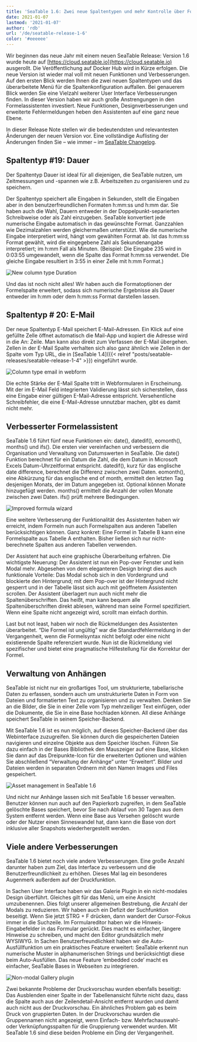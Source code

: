 ```yaml
---
title: 'SeaTable 1.6: Zwei neue Spaltentypen und mehr Kontrolle über Formeln und Anhänge - SeaTable'
date: 2021-01-07
lastmod: '2021-01-07'
author: 'rdb'
url: '/de/seatable-release-1-6'
color: '#eeeeee'
---
```


Wir beginnen das neue Jahr mit einem neuen SeaTable Release: Version 1.6 wurde heute auf [https://cloud.seatable.io](https://cloud.seatable.io) ausgerollt. Die Veröffentlichung auf Docker Hub wird in Kürze erfolgen. Die neue Version ist wieder mal voll mit neuen Funktionen und Verbesserungen. Auf den ersten Blick werden Ihnen die zwei neuen Spaltentypen und das überarbeitete Menü für die Spaltenkonfiguration auffallen. Bei genauerem Blick werden Sie eine Vielzahl weiterer User Interface Verbesserungen finden. In dieser Version haben wir auch große Anstrengungen in den Formelassistenten investiert. Neue Funktionen, Designverbesserungen und erweiterte Fehlermeldungen heben den Assistenten auf eine ganz neue Ebene.

In dieser Release Note stellen wir die bedeutendsten und relevantesten Änderungen der neuen Version vor. Eine vollständige Auflisting der Änderungen finden Sie – wie immer – im [SeaTable Changelog](/docs/changelog/version-1-6/).

## Spaltentyp #19: Dauer

Der Spaltentyp Dauer ist ideal für all diejenigen, die SeaTable nutzen, um Zeitmessungen und -spannen wie z.B. Arbeitszeiten zu organisieren und zu speichern.

Der Spaltentyp speichert alle Eingaben in Sekunden, stellt die Eingaben aber in den benutzerfreundlichen Formaten h:mm:ss und h:mm dar. Sie haben auch die Wahl, Dauern entweder in der Doppelpunkt-separierten Schreibweise oder als Zahl einzugeben. SeaTable konvertiert jede numerische Eingabe automatisch in das gewünschte Format. Ganzzahlen wie Dezimalzahlen werden gleichermaßen unterstützt. Wie die numerische Eingabe interpretiert wird, hängt vom gewählten Format ab. Ist das h:mm:ss Format gewählt, wird die eingegebene Zahl als Sekundenangabe interpretiert; im h:mm Fall als Minuten. (Beispiel: Die Eingabe 235 wird in 0:03:55 umgewandelt, wenn die Spalte das Format h:mm:ss verwendet. Die gleiche Eingabe resultiert in 3:55 in einer Zelle mit h:mm Format.)

![New column type Duration](images/Column_Type_Duration.jpg)

Und das ist noch nicht alles! Wir haben auch die Formatoptionen der Formelspalte erweitert, sodass sich numerische Ergebnisse als Dauer entweder im h:mm oder dem h:mm:ss Format darstellen lassen.

## Spaltentyp # 20: E-Mail

Der neue Spaltentyp E-Mail speichert E-Mail-Adressen. Ein Klick auf eine gefüllte Zelle öffnet automatisch die Mail-App und kopiert die Adresse wird in die An: Zeile. Man kann also direkt zum Verfassen der E-Mail übergehen. Zellen in der E-Mail Spalte verhalten sich also ganz ähnlich wie Zellen in der Spalte vom Typ URL, die in [SeaTable 1.4]({{< relref "posts/seatable-releases/seatable-release-1-4" >}}) eingeführt wurde.

![Column type email in webform](images/Column_Type_Email_Form.jpg)

Die echte Stärke der E-Mail Spalte tritt in Webformularen in Erscheinung. Mit der im E-Mail Feld integrierten Validierung lässt sich sicherstellen, dass eine Eingabe einer gültigen E-Mail-Adresse entspricht. Versehentliche Schreibfehler, die eine E-Mail-Adresse unnutzbar machen, gibt es damit nicht mehr.

## Verbesserter Formelassistent

SeaTable 1.6 führt fünf neue Funktionen ein: date(), datedif(), eomonth(), months() und ifs(). Die ersten vier vereinfachen und verbessern die Organisation und Verwaltung von Datumswerten in SeaTable. Die date() Funktion berechnet für ein Datum die Zahl, die dem Datum in Microsoft Excels Datum-Uhrzeitformat entspricht. datedif(), kurz für das englische date difference, berechnet die Differenz zwischen zwei Daten. eomonth(), eine Abkürzung für das englische end of month, ermittelt den letzten Tag desjenigen Monats, der im Datum angegeben ist. Optional können Monate hinzugefügt werden. months() ermittelt die Anzahl der vollen Monate zwischen zwei Daten. ifs() prüft mehrere Bedingungen.

![Improved formula wizard](images/Improved_Formula_Wizard.jpg)

Eine weitere Verbesserung der Funktionalität des Assistenten haben wir erreicht, indem Formeln nun auch Formelspalten aus anderen Tabellen berücksichtigen können. Ganz konkret: Eine Formel in Tabelle B kann eine Formelspalte aus Tabelle A enthalten. Bisher ließen sich nur nicht-berechnete Spalten aus anderen Tabellen verwenden.

Der Assistent hat auch eine graphische Überarbeitung erfahren. Die wichtigste Neuerung: Der Assistent ist nun ein Pop-over Fenster und kein Modal mehr. Abgesehen von dem eleganteren Design bringt dies auch funktionale Vorteile: Das Modal schob sich in den Vordergrund und blockierte den Hintergrund; mit dem Pop-over ist der Hintergrund nicht gesperrt und in der Tabelle lässt sich auch mit geöffnetem Assistenten scrollen. Der Assistent überlagert nun auch nicht mehr die Spaltenüberschriften. Das heißt, man kann bequem alle Spaltenüberschriften direkt ablesen, während man seine Formel spezifiziert. Wenn eine Spalte nicht angezeigt wird, scrollt man einfach dorthin.

Last but not least, haben wir noch die Rückmeldungen des Assistenten überarbeitet. “Die Formel ist ungültig” war die Standardfehlermeldung in der Vergangenheit, wenn die Formelsyntax nicht befolgt oder eine nicht existierende Spalte referenziert wurde. Nun ist die Rückmeldung viel spezifischer und bietet eine pragmatische Hilfestellung für die Korrektur der Formel.

## Verwaltung von Anhängen

SeaTable ist nicht nur ein großartiges Tool, um strukturierte, tabellarische Daten zu erfassen, sondern auch um unstrukturierte Daten in Form von Dateien und formatierten Text zu organisieren und zu verwalten. Denken Sie an die Bilder, die Sie in einer Zelle vom Typ mehrzeiliger Text einfügen, oder die Dokumente, die Sie in eine Base hochladen können. All diese Anhänge speichert SeaTable in seinem Speicher-Backend.

Mit SeaTable 1.6 ist es nun möglich, auf dieses Speicher-Backend über das Webinterface zuzugreifen. Sie können durch die gespeicherten Dateien navigieren und einzelne Objekte aus dem Speicher löschen. Führen Sie dazu einfach in der Bases Bibliothek den Mauszeiger auf eine Base, klicken Sie dann auf das Dreipunkte-Icon für die erweiterten Optionen und wählen Sie abschließend “Verwaltung der Anhänge” unter “Erweitert”. Bilder und Dateien werden in separaten Ordnern mit den Namen Images und Files gespeichert.

![Asset management in SeaTable 1.6](images/Asset_Management.jpg)

Und nicht nur Anhänge lassen sich mit SeaTable 1.6 besser verwalten. Benutzer können nun auch auf den Papierkorb zugreifen, in dem SeaTable gelöschte Bases speichert, bevor Sie nach Ablauf von 30 Tagen aus dem System entfernt werden. Wenn eine Base aus Versehen gelöscht wurde oder der Nutzer einen Sinneswandel hat, dann kann die Base von dort inklusive aller Snapshots wiederhergestellt werden.

## Viele andere Verbesserungen

SeaTable 1.6 bietet noch viele andere Verbesserungen. Eine große Anzahl darunter haben zum Ziel, das Interface zu verbessern und die Benutzerfreundlichkeit zu erhöhen. Dieses Mal lag ein besonderes Augenmerk außerdem auf der Druckfunktion.

In Sachen User Interface haben wir das Galerie Plugin in ein nicht-modales Design überführt. Gleiches gilt für das Menü, um eine Ansicht umzubenennen. Dies folgt unserer allgemeinen Bestrebung, die Anzahl der Modals zu reduzieren. Wir haben auch ein Defizit der Suchfunktion beseitigt. Wenn Sie jetzt STRG + F drücken, dann wandert der Cursor-Fokus immer in die Suchzeile. Im Formulareditor haben wir die Hinweis-Eingabefelder in das Formular gerückt. Dies macht es einfacher, längere Hinweise zu schreiben, und macht den Editor grundsätzlich mehr WYSIWYG. In Sachen Benutzerfreundlichkeit haben wir die Auto-Ausfüllfunktion um ein praktisches Feature erweitert: SeaTable erkennt nun numerische Muster in alphanumerischen Strings und berücksichtigt diese beim Auto-Ausfüllen. Das neue Feature ’embedded code’ macht es einfacher, SeaTable Bases in Webseiten zu integrieren.

![Non-modal Gallery plugin](images/Non-modal_Gallery.jpg)

Zwei bekannte Probleme der Druckvorschau wurden ebenfalls beseitigt: Das Ausblenden einer Spalte in der Tabellenansicht führte nicht dazu, dass die Spalte auch aus der Zeilendetail-Ansicht entfernt wurden und damit auch nicht aus der Druckvorschau. Ein ähnliches Problem gab es beim Druck von gruppierten Daten. In der Druckvorschau wurden die Gruppennamen nicht angezeigt, wenn Einfach- bzw. Mehrfachauswahl- oder Verknüpfungsspalten für die Gruppierung verwendet wurden. Mit SeaTable 1.6 sind diese beiden Probleme ein Ding der Vergangenheit.
